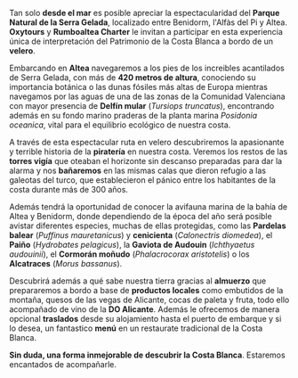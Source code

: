Tan solo **desde el mar** es posible apreciar la espectacularidad del **Parque
Natural de la Serra Gelada**, localizado entre Benidorm, l'Alfàs del Pi y Altea.
**Oxytours** y **Rumboaltea Charter** le invitan a participar en esta
experiencia única de interpretación del Patrimonio de la Costa Blanca a bordo de
un **velero**.

Embarcando en **Altea** navegaremos a los pies de los increibles acantilados de
Serra Gelada, con más de **420 metros de altura**, conociendo su importancia
botánica o las dunas fósiles más altas de Europa mientras navegamos por las
aguas de una de las zonas de la Comunidad Valenciana con mayor presencia de
**Delfín mular** (_Tursiops truncatus_), encontrando además en su fondo marino
praderas de la planta marina _Posidonia oceanica_, vital para el equilibrio
ecológico de nuestra costa.

A través de esta espectacular ruta en velero descubriremos la apasionante y
terrible historia de la **piratería** en nuestra costa. Veremos los restos de
las **torres vigía** que oteaban el horizonte sin descanso preparadas para dar
la alarma y nos **bañaremos** en las mismas calas que dieron refugio a las galeotas
del turco, que establecieron el pánico entre los habitantes de la costa
durante más de 300 años.

Además tendrá la oportunidad de conocer la avifauna marina de la bahía de Altea
y Benidorm, donde dependiendo de la época del año será posible avistar
diferentes especies, muchas de ellas protegidas, como las **Pardelas balear**
(_Puffinus mauretanicus_) y **cenicienta** (_Calonectris diomedea_), el
**Paiño** (_Hydrobates pelagicus_), la **Gaviota de Audouin** (_Ichthyaetus
audouinii_), el **Cormorán moñudo** (_Phalacrocorax aristotelis_) o los
**Alcatraces** (_Morus bassanus_).

Descubrirá además a qué sabe nuestra tierra gracias al **almuerzo** que prepararemos
a bordo a base de **productos locales** como embutidos de la montaña, quesos de las
vegas de Alicante, cocas de paleta y fruta, todo ello acompañado de vino de la
**DO Alicante**. Además le ofrecemos de manera opcional **traslados** desde su
alojamiento hasta el puerto de embarque y si lo desea, un fantastico **menú**
en un restaurate tradicional de la Costa Blanca.

**Sin duda, una forma inmejorable de descubrir la Costa Blanca**. Estaremos
encantados de acompañarle.
